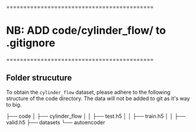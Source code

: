 ===========================================
# NB: ADD code/cylinder_flow/ to .gitignore
===========================================
## Folder strucuture
To obtain the `cylinder_flow` dataset, please adhere to the following structure of the code directory. 
The data will not be added to git as it's way to big. 

├── code
│   ├── cylinder_flow
│   │   ├── test.h5
│   │   ├── train.h5
│   │   ├── valid.h5
├── datasets
└── autoencoder